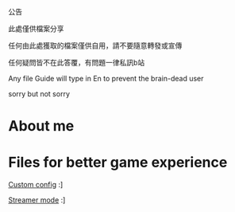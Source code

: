公告

此處僅供檔案分享

任何由此處獲取的檔案僅供自用，請不要隨意轉發或宣傳

任何疑問皆不在此答覆，有問題一律私訊b站

Any file Guide will type in En to prevent the brain-dead user

sorry but not sorry




# About me


# Files for better game experience

[Custom config](https://github.com/zinklan/secret-spot/blob/main/Custom%20config%20for%20better%20display) :]

[Streamer mode](https://github.com/zinklan/secret-spot/blob/main/Streamer%20mod_code%20by%20imori) :]
